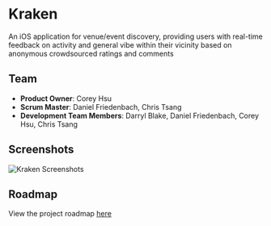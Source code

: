 # Kraken
An iOS application for venue/event discovery, providing users with real-time feedback on activity and general vibe
within their vicinity based on anonymous crowdsourced ratings and comments

## Team
  - __Product Owner__: Corey Hsu
  - __Scrum Master__: Daniel Friedenbach, Chris Tsang
  - __Development Team Members__: Darryl Blake, Daniel Friedenbach, Corey Hsu, Chris Tsang

## Screenshots
![Kraken Screenshots](https://github.com/persnickety-opossum/Native/blob/master/screenshots.png)

## Roadmap
View the project roadmap [here](https://github.com/persnickety-opossum/persnickety-opossum/issues)
